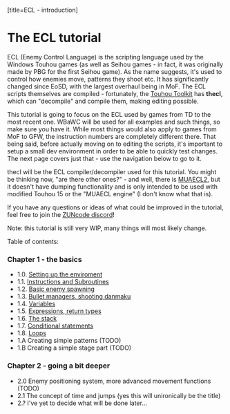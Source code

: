 [title=ECL - introduction]
# The ECL tutorial

ECL (Enemy Control Language) is the scripting language used by the Windows Touhou games (as well as Seihou games - in fact, it was originally made by PBG for the first Seihou game). As the name suggests, it's used to control how enemies move, patterns they shoot etc. It has significantly changed since EoSD, with the largest overhaul being in MoF. The ECL scripts themselves are compiled - fortunately, the [Touhou Toolkit](https://github.com/thpatch/thtk) has **thecl**, which can "decompile" and compile them, making editing possible.  
  
This tutorial is going to focus on the ECL used by games from TD to the most recent one. WBaWC will be used for all examples and such things, so make sure you have it. While most things would also apply to games from MoF to GFW, the instruction numbers are completely different there. That being said, before actually moving on to editing the scripts, it's important to setup a small dev environment in order to be able to quickly test changes. The next page covers just that - use the navigation below to go to it.  
  
thecl will be the ECL compiler/decompiler used for this tutorial. You might be thinking now, "are there other ones?" - and well, there is [MUAECL2](https://github.com/Shedarshian/MUAECL2), but it doesn't have dumping functionality and is only intended to be used with modified Touhou 15 or the "MUAECL engine" (I don't know what that is).  
  
If you have any questions or ideas of what could be improved in the tutorial, feel free to join the [ZUNcode discord](https://discord.gg/w6tBZw6)!  
  
Note: this tutorial is still very WIP, many things will most likely change.

Table of contents:
### Chapter 1 - the basics
- 1.0. [Setting up the enviroment](#b=ecl-tutorial/&p=2)  
- 1.1. [Instructions and Subroutines](#b=ecl-tutorial/&p=3)  
- 1.2. [Basic enemy spawning](#b=ecl-tutorial/&p=4)  
- 1.3. [Bullet managers, shooting danmaku](#b=ecl-tutorial/&p=5)  
- 1.4. [Variables](#b=ecl-tutorial/&p=6)  
- 1.5. [Expressions, return types](#b=ecl-tutorial/&p=7)  
- 1.6. [The stack](#b=ecl-tutorial/&p=8)  
- 1.7. [Conditional statements](#b=ecl-tutorial/&p=9)  
- 1.8. [Loops](#b=ecl-tutorial/&p=10)  
- 1.A Creating simple patterns (TODO)  
- 1.B Creating a simple stage part (TODO) 

### Chapter 2 - going a bit deeper
- 2.0 Enemy positioning system, more advanced movement functions (TODO)  
- 2.1 The concept of time and jumps (yes this will unironically be the title)  
- 2.? I've yet to decide what will be done later... 